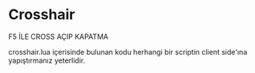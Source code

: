 # Crosshair

F5 İLE CROSS AÇIP KAPATMA

crosshair.lua içerisinde bulunan kodu herhangi bir scriptin client side'ına yapıştırmanız yeterlidir.
